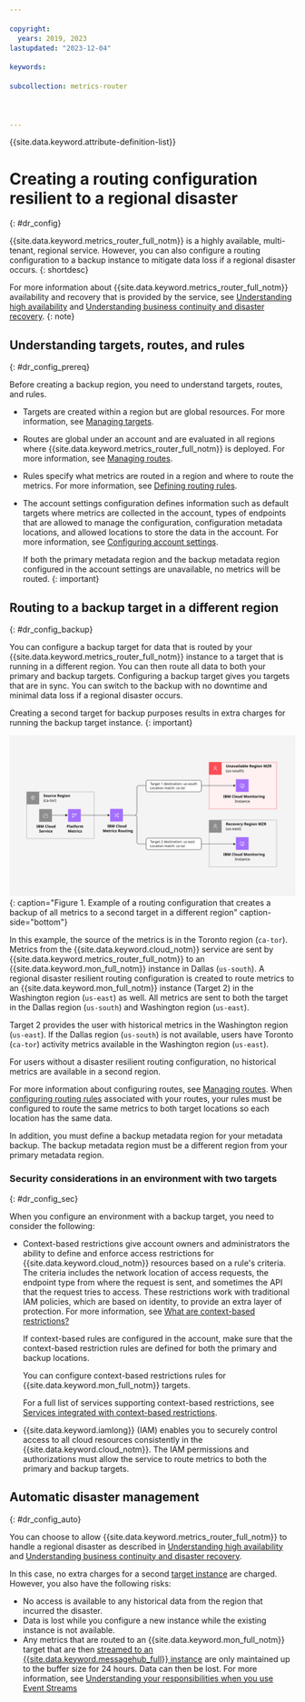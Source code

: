 ```yaml
---

copyright:
  years: 2019, 2023
lastupdated: "2023-12-04"

keywords:

subcollection: metrics-router



---
```


{{site.data.keyword.attribute-definition-list}}

# Creating a routing configuration resilient to a regional disaster
{: #dr_config}

{{site.data.keyword.metrics_router_full_notm}} is a highly available, multi-tenant, regional service. However, you can also configure a routing configuration to a backup instance to mitigate data loss if a regional disaster occurs.
{: shortdesc}

For more information about {{site.data.keyword.metrics_router_full_notm}} availability and recovery that is provided by the service, see [Understanding high availability](/docs/metrics-router?topic=metrics-router-ha) and [Understanding business continuity and disaster recovery](/docs/metrics-router?topic=metrics-router-bc-dr).
{: note}

## Understanding targets, routes, and rules
{: #dr_config_prereq}

Before creating a backup region, you need to understand targets, routes, and rules.

- Targets are created within a region but are global resources. For more information, see [Managing targets](/docs/metrics-router?topic=metrics-router-target-manage).

- Routes are global under an account and are evaluated in all regions where {{site.data.keyword.metrics_router_full_notm}} is deployed. For more information, see [Managing routes](/docs/metrics-router?topic=metrics-router-route-manage).

- Rules specify what metrics are routed in a region and where to route the metrics. For more information, see [Defining routing rules](/docs/metrics-router?topic=metrics-router-route_rules_definitions).

- The account settings configuration defines information such as default targets where metrics are collected in the account, types of endpoints that are allowed to manage the configuration, configuration metadata locations, and allowed locations to store the data in the account. For more information, see [Configuring account settings](/docs/metrics-router?topic=metrics-router-settings).

    If both the primary metadata region and the backup metadata region configured in the account settings are unavailable, no metrics will be routed.
    {: important}


## Routing to a backup target in a different region
{: #dr_config_backup}

You can configure a backup target for data that is routed by your {{site.data.keyword.metrics_router_full_notm}} instance to a target that is running in a different region. You can then route all data to both your primary and backup targets. Configuring a backup target gives you targets that are in sync. You can switch to the backup with no downtime and minimal data loss if a regional disaster occurs.

Creating a second target for backup purposes results in extra charges for running the backup target instance.
{: important}

![Example of a routing configuration that creates a backup of all metrics to a second target in a different region.](../images/Metrics-Router-05-Recovery.svg "Example of a routing configuration that creates a backup of all metrics to a second target in a different region"){: caption="Figure 1. Example of a routing configuration that creates a backup of all metrics to a second target in a different region" caption-side="bottom"}

In this example, the source of the metrics is in the Toronto region (`ca-tor`). Metrics from the {{site.data.keyword.cloud_notm}} service are sent by {{site.data.keyword.metrics_router_full_notm}} to an {{site.data.keyword.mon_full_notm}} instance in Dallas (`us-south`). A regional disaster resilient routing configuration is created to route metrics to an {{site.data.keyword.mon_full_notm}} instance (Target 2) in the Washington region (`us-east`) as well. All metrics are sent to both the target in the Dallas region (`us-south`) and Washington region (`us-east`).

Target 2 provides the user with historical metrics in the Washington region (`us-east`). If the Dallas region (`us-south`) is not available, users have Toronto (`ca-tor`) activity metrics available in the Washington region (`us-east`).

For users without a disaster resilient routing configuration, no historical metrics are available in a second region.

For more information about configuring routes, see [Managing routes](/docs/atracker?topic=atracker-route_v2). When  [configuring routing rules](/docs/metrics-router?topic=metrics-router-route_rules_definitions) associated with your routes, your rules must be configured to route the same metrics to both target locations so each location has the same data.

In addition, you must define a backup metadata region for your metadata backup. The backup metadata region must be a different region from your primary metadata region.

### Security considerations in an environment with two targets
{: #dr_config_sec}

When you configure an environment with a backup target, you need to consider the following:

* Context-based restrictions give account owners and administrators the ability to define and enforce access restrictions for {{site.data.keyword.cloud_notm}} resources based on a rule's criteria. The criteria includes the network location of access requests, the endpoint type from where the request is sent, and sometimes the API that the request tries to access. These restrictions work with traditional IAM policies, which are based on identity, to provide an extra layer of protection. For more information, see [What are context-based restrictions?](/docs/account?topic=account-context-restrictions-whatis)

   If context-based rules are configured in the account, make sure that the context-based restriction rules are defined for both the primary and backup locations. 

   You can configure context-based restrictions rules for {{site.data.keyword.mon_full_notm}} targets.

   For a full list of services supporting context-based restrictions, see [Services integrated with context-based restrictions](/docs/account?topic=account-context-restrictions-whatis#cbr-adopters).

* {{site.data.keyword.iamlong}} (IAM) enables you to securely control access to all cloud resources consistently in the {{site.data.keyword.cloud_notm}}. The IAM permissions and authorizations must allow the service to route metrics to both the primary and backup targets.

## Automatic disaster management
{: #dr_config_auto}

You can choose to allow {{site.data.keyword.metrics_router_full_notm}} to handle a regional disaster as described in [Understanding high availability](/docs/metrics-router?topic=metrics-router-ha) and [Understanding business continuity and disaster recovery](/docs/metrics-router?topic=metrics-router-bc-dr).

In this case, no extra charges for a second [target instance](#dr_config_backup) are charged. However, you also have the following risks:

* No access is available to any historical data from the region that incurred the disaster.
* Data is lost while you configure a new instance while the existing instance is not available.
* Any metrics that are routed to an {{site.data.keyword.mon_full_notm}} target that are then [streamed to an {{site.data.keyword.messagehub_full}} instance](/docs/monitoring?topic=monitoring-data_streaming) are only maintained up to the buffer size for 24 hours. Data can then be lost. For more information, see [Understanding your responsibilities when you use Event Streams](/docs/EventStreams?topic=EventStreams-event_streams_responsibilities)
